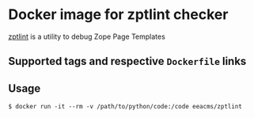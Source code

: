 # Docker image for zptlint checker

[zptlint](https://pypi.python.org/pypi/zptlint) is a utility to debug Zope Page Templates


## Supported tags and respective `Dockerfile` links


## Usage

```console
$ docker run -it --rm -v /path/to/python/code:/code eeacms/zptlint
```
